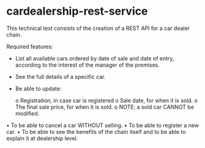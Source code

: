 # cardealership-rest-service

This technical test consists of the creation of a REST API for a car dealer chain.

Required features:

- List all available cars ordered by date of sale and date of entry, according to the interest of the manager of the premises.

- See the full details of a specific car.

- Be able to update:

     o Registration, in case car is registered
     o Sale date, for when it is sold.
     o The final sale price, for when it is sold.
     o NOTE: a sold car CANNOT be modified.

• To be able to cancel a car WITHOUT selling.
• To be able to register a new car.
• To be able to see the benefits of the chain itself and to be able to explain it at dealership level.


 

